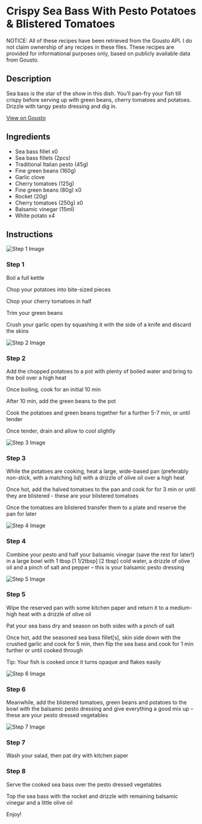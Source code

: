 # Crispy Sea Bass With Pesto Potatoes & Blistered Tomatoes

NOTICE: All of these recipes have been retrieved from the Gousto API. I do not claim ownership of any recipes in these files. These recipes are provided for informational purposes only, based on publicly available data from Gousto.

## Description

Sea bass is the star of the show in this dish. You’ll pan-fry your fish till crispy before serving up with green beans, cherry tomatoes and potatoes. Drizzle with tangy pesto dressing and dig in. 

[View on Gousto](https://www.gousto.co.uk/recipes/cookbook/sea-bass-green-beans-hazelnut-pesto)

## Ingredients

- Sea bass fillet x0
- Sea bass fillets (2pcs)
- Traditional Italian pesto (45g)
- Fine green beans (160g)
- Garlic clove
- Cherry tomatoes (125g)
- Fine green beans (80g) x0
- Rocket (20g)
- Cherry tomatoes (250g) x0
- Balsamic vinegar (15ml)
- White potato x4

## Instructions

![Step 1 Image](https://production-media.gousto.co.uk/cms/recipe-step-image/Step-1-1724065992751-x200.jpg)

### Step 1

Boil a full kettle

Chop your potatoes into bite-sized pieces

Chop your cherry tomatoes in half

Trim your green beans

Crush your garlic open by squashing it with the side of a knife and discard the skins

![Step 2 Image](https://production-media.gousto.co.uk/cms/recipe-step-image/Step-2-1724066001190-x200.jpg)

### Step 2

Add the chopped potatoes to a pot with plenty of boiled water and bring to the boil over a high heat

Once boiling, cook for an initial 10 min

After 10 min, add the green beans to the pot

Cook the potatoes and green beans together for a further 5-7 min, or until tender

Once tender, drain and allow to cool slightly

![Step 3 Image](https://production-media.gousto.co.uk/cms/recipe-step-image/Step-3-1724066019609-x200.jpg)

### Step 3

While the potatoes are cooking, heat a large, wide-based pan (preferably non-stick, with a matching lid) with a drizzle of olive oil over a high heat

Once hot, add the halved tomatoes to the pan and cook for for 3 min or until they are blistered - these are your blistered tomatoes

Once the tomatoes are blistered transfer them to a plate and reserve the pan for later

![Step 4 Image](https://production-media.gousto.co.uk/cms/recipe-step-image/1200.-step-4-x200.jpg)

### Step 4

Combine your pesto and half your balsamic vinegar (save the rest for later!) in a large bowl with 1 tbsp <span class="text-purple">[1 1/2tbsp]</span> <span class="text-danger">[2 tbsp] </span>cold water, a drizzle of olive oil and a pinch of salt and pepper – this is your balsamic pesto dressing

![Step 5 Image](https://production-media.gousto.co.uk/cms/recipe-step-image/Step-5-1724066106757-x200.jpg)

### Step 5

Wipe the reserved pan with some kitchen paper and return it to a medium-high heat with a drizzle of olive oil

Pat your sea bass dry and season on both sides with a pinch of salt

Once hot, add the seasoned sea bass fillet[s], skin side down with the crushed garlic and cook for 5 min, then flip the sea bass and cook for 1 min further or until cooked through

Tip: Your fish is cooked once it turns opaque and flakes easily

![Step 6 Image](https://production-media.gousto.co.uk/cms/recipe-step-image/Step-6-1724066115539-x200.jpg)

### Step 6

Meanwhile, add the blistered tomatoes, green beans and potatoes to the bowl with the balsamic pesto dressing and give everything a good mix up – these are your pesto dressed vegetables

![Step 7 Image](https://production-media.gousto.co.uk/cms/recipe-step-image/Step-7-1724066123807-x200.jpg)

### Step 7

Wash your salad, then pat dry with kitchen paper

### Step 8

Serve the cooked sea bass over the pesto dressed vegetables

Top the sea bass with the rocket and drizzle with remaining balsamic vinegar and a little olive oil

Enjoy!

